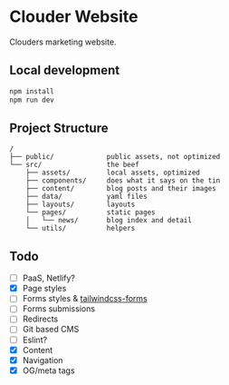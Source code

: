# Clouder Website

Clouders marketing website.

## Local development

```sh
npm install
npm run dev
```

## Project Structure

```text
/
├── public/             public assets, not optimized
└── src/                the beef
    ├── assets/         local assets, optimized
    ├── components/     does what it says on the tin
    ├── content/        blog posts and their images
    ├── data/           yaml files
    ├── layouts/        layouts
    └── pages/          static pages
    │   └── news/       blog index and detail
    └── utils/          helpers
```

## Todo

- [ ] PaaS, Netlify?
- [x] Page styles
- [ ] Forms styles & [tailwindcss-forms](https://github.com/tailwindlabs/tailwindcss-forms)
- [ ] Forms submissions
- [ ] Redirects
- [ ] Git based CMS
- [ ] Eslint?
- [x] Content
- [x] Navigation
- [x] OG/meta tags

